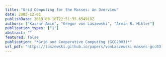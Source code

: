 ```yaml
---
title: "Grid Computing for the Masses: An Overview"
date: 2003-12-01
publishDate: 2019-09-10T22:51:35.654918Z
authors: ["Kaizar Amin", "Gregor von Laszewski", "Armin R. Mikler"]
publication_types: ["1"]
abstract: ""
featured: false
publication: "*Grid and Cooperative Computing (GCC2003)*"
url_pdf: "https://laszewski.github.io/papers/vonLaszewski-masses-gcc03.pdf"
---
```


